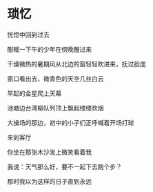 # 琐忆

恍惚中回到过去

酣眠一下午的少年在傍晚醒过来

干燥微热的暑期风从北边的窗轻轻吹进来，抚过脸庞

窗口看出去，微青色的天空几丝白云

早起的金星爬上天幕

池塘边台湾柳队列顶上飘起缕缕炊烟

大操场的那边，初中的小子们正呼喊着开场打球

来到客厅

你坐在那张木沙发上微笑看着我

我说：天气那么好，要不一起下去跑个步？

那时我以为这样的日子直到永远
